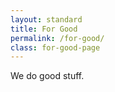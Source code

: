 ```yaml
---
layout: standard
title: For Good
permalink: /for-good/
class: for-good-page
---
```


We do good stuff.
